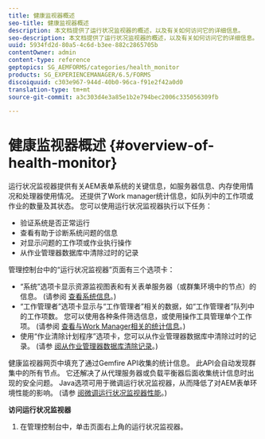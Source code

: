 ```yaml
---
title: 健康监视器概述
seo-title: 健康监视器概述
description: 本文档提供了运行状况监视器的概述，以及有关如何访问它的详细信息。
seo-description: 本文档提供了运行状况监视器的概述，以及有关如何访问它的详细信息。
uuid: 5934fd2d-80a5-4c6d-b3ee-882c2865705b
contentOwner: admin
content-type: reference
geptopics: SG_AEMFORMS/categories/health_monitor
products: SG_EXPERIENCEMANAGER/6.5/FORMS
discoiquuid: c303e967-944d-40b0-96ca-f91e2f42a0d0
translation-type: tm+mt
source-git-commit: a3c303d4e3a85e1b2e794bec2006c335056309fb

---
```



# 健康监视器概述 {#overview-of-health-monitor}

运行状况监视器提供有关AEM表单系统的关键信息，如服务器信息、内存使用情况和处理器使用情况。 还提供了Work manager统计信息，如队列中的工作项或作业的数量及其状态。 您可以使用运行状况监视器执行以下任务：

* 验证系统是否正常运行
* 查看有助于诊断系统问题的信息
* 对显示问题的工作项或作业执行操作
* 从作业管理器数据库中清除过时的记录

管理控制台中的“运行状况监视器”页面有三个选项卡：

* “系统”选项卡显示资源监视图表和有关表单服务器（或群集环境中的节点）的信息。 (请参阅 [查看系统信息](/help/forms/using/admin-help/view-system-information.md#view-system-information)。)
* “工作管理者”选项卡显示与“工作管理者”相关的数据，如“工作管理者”队列中的工作项数。 您可以使用各种条件筛选信息，或使用操作工具管理单个工作项。 (请参阅 [查看与Work Manager相关的统计信息](/help/forms/using/admin-help/view-statistics-related-manager.md#view-statistics-related-to-work-manager)。)
* 使用“作业清除计划程序”选项卡，您可以从作业管理器数据库中清除过时的记录。 (请参 [阅从作业管理器数据库清除记录](/help/forms/using/admin-help/purge-records-job-manager-database.md#purge-records-from-the-job-manager-database)。)

健康监视器网页中填充了通过Gemfire API收集的统计信息。 此API会自动发现群集中的所有节点。 它还解决了从代理服务器或负载平衡器后面收集统计信息时出现的安全问题。 Java选项可用于微调运行状况监视器，从而降低了对AEM表单环境性能的影响。 (请参 [阅微调运行状况监视器性能](/help/forms/using/admin-help/fine-tuning-health-monitor-performance.md#fine-tuning-health-monitor-performance)。)

**访问运行状况监视器**

1. 在管理控制台中，单击页面右上角的运行状况监视器。


